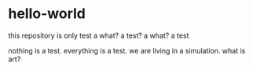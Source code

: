 # hello-world

this repository is only test
a what?
a test?
a what? 
a test

nothing is a test.
everything is a test.
we are living in a simulation.
what is art?

